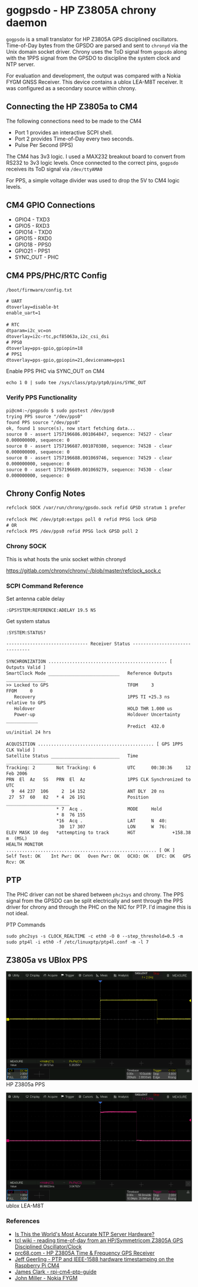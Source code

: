 # gogpsdo - HP Z3805A chrony daemon
`gogpsdo` is a small translator for HP Z3805A GPS disciplined oscillators. Time-of-Day bytes from the GPSDO are parsed and sent to `chronyd` via the Unix domain socket driver. Chrony uses the ToD signal from `gogpsdo` along with the 1PPS signal from the GPSDO to discipline the system clock and NTP server.

For evaluation and development, the output was compared with a Nokia FYGM GNSS Receiver. This device contains a ublox LEA-M8T receiver.  It was configured as a secondary source within chrony.


## Connecting the HP Z3805a to CM4
The following connections need to be made to the CM4
* Port 1 provides an interactive SCPI shell.
* Port 2 provides Time-of-Day every two seconds.
* Pulse Per Second (PPS)

The CM4 has 3v3 logic. I used a MAX232 breakout board to convert from RS232 to 3v3 logic levels. Once connected to the correct pins, `gogpsdo` receives its ToD signal via `/dev/ttyAMA0`

For PPS, a simple voltage divider was used to drop the 5V to CM4 logic levels.


## CM4 GPIO Connections
* GPIO4 - TXD3
* GPIO5 - RXD3
* GPIO14 - TXD0
* GPIO15 - RXD0
* GPIO18 - PPS0
* GPIO21 - PPS1
* SYNC_OUT - PHC


## CM4 PPS/PHC/RTC Config
`/boot/firmware/config.txt`
```
# UART
dtoverlay=disable-bt
enable_uart=1

# RTC
dtparam=i2c_vc=on
dtoverlay=i2c-rtc,pcf85063a,i2c_csi_dsi
# PPS0
dtoverlay=pps-gpio,gpiopin=18
# PPS1
dtoverlay=pps-gpio,gpiopin=21,devicename=pps1
```

Enable PPS PHC via SYNC_OUT on CM4
```
echo 1 0 | sudo tee /sys/class/ptp/ptp0/pins/SYNC_OUT
```

### Verify PPS Functionality
```
pi@cm4:~/gogpsdo $ sudo ppstest /dev/pps0
trying PPS source "/dev/pps0"
found PPS source "/dev/pps0"
ok, found 1 source(s), now start fetching data...
source 0 - assert 1757196686.001064847, sequence: 74527 - clear  0.000000000, sequence: 0
source 0 - assert 1757196687.001070380, sequence: 74528 - clear  0.000000000, sequence: 0
source 0 - assert 1757196688.001069746, sequence: 74529 - clear  0.000000000, sequence: 0
source 0 - assert 1757196689.001069279, sequence: 74530 - clear  0.000000000, sequence: 0
```


## Chrony Config Notes
```
refclock SOCK /var/run/chrony/gpsdo.sock refid GPSD stratum 1 prefer

refclock PHC /dev/ptp0:extpps poll 0 refid PPSG lock GPSD
# OR
refclock PPS /dev/pps0 refid PPSG lock GPSD poll 2
```


### Chrony SOCK
This is what hosts the unix socket within chronyd

https://gitlab.com/chrony/chrony/-/blob/master/refclock_sock.c


### SCPI Command Reference
Set antenna cable delay
```
:GPSYSTEM:REFERENCE:ADELAY 19.5 NS
```

Get system status
```
:SYSTEM:STATUS?
```
```
------------------------------- Receiver Status -------------------------------
 
SYNCHRONIZATION ............................................. [ Outputs Valid ]
SmartClock Mode ___________________________   Reference Outputs _______________
>> Locked to GPS                              TFOM     3             FFOM     0
   Recovery                                   1PPS TI +25.3 ns relative to GPS
   Holdover                                   HOLD THR 1.000 us
   Power-up                                   Holdover Uncertainty ____________
                                              Predict  432.0 us/initial 24 hrs
                                                
ACQUISITION ............................................ [ GPS 1PPS CLK Valid ]
Satellite Status __________________________   Time ____________________________
Tracking: 2        Not Tracking: 6            UTC      00:30:36     12 Feb 2006
PRN  El  Az   SS   PRN  El  Az                1PPS CLK Synchronized to UTC
  9  44 237  106     2  14 152                ANT DLY  20 ns
 27  57  60   82   * 4  26 191                Position ________________________
                   * 7  Acq .                 MODE     Hold
                   * 8  76 155                
                   *16  Acq .                 LAT      N  40:
                    30  17 307                LON      W  76:
ELEV MASK 10 deg   *attempting to track       HGT              +158.38 m  (MSL)
HEALTH MONITOR ......................................................... [ OK ]
Self Test: OK    Int Pwr: OK   Oven Pwr: OK   OCXO: OK   EFC: OK   GPS Rcv: OK 
```


## PTP
The PHC driver can not be shared between `phc2sys` and chrony. The PPS signal from the GPSDO can be split electrically and sent through the PPS driver for chrony and through the PHC on the NIC for PTP. I'd imagine this is not ideal.

PTP Commands
```
sudo phc2sys -s CLOCK_REALTIME -c eth0 -O 0 --step_threshold=0.5 -m
sudo ptp4l -i eth0 -f /etc/linuxptp/ptp4l.conf -m -l 7
```

## Z3805a vs UBlox PPS
![HP Z3805a PPS](media/hp-z3805a-pps.png)
HP Z3805a PPS

![HP Z3805a PPS](media/ublox-lea-m8t-pps.png)
ublox LEA-M8T

### References
* [Is This the World's Most Accurate NTP Server Hardware?](https://www.febo.com/pages/soekris/)
* [tcl wiki - reading time-of-day from an HP/Symmetricom Z3805A GPS Disciplined Oscillator/Clock](https://wiki.tcl-lang.org/page/reading+time-of-day+from+an+HP%2FSymmetricom+Z3805A+GPS+Disciplined+Oscillator%2FClock)
* [prc68.com - HP Z3805A Time & Frequency GPS Receiver](https://prc68.com/I/Z3805A.html)
* [Jeff Geerling - PTP and IEEE-1588 hardware timestamping on the Raspberry Pi CM4](https://www.jeffgeerling.com/blog/2022/ptp-and-ieee-1588-hardware-timestamping-on-raspberry-pi-cm4)
* [James Clark - rpi-cm4-ptp-guide](https://github.com/jclark/rpi-cm4-ptp-guide)
* [John Miller - Nokia FYGM](https://wiki.millerjs.org/nokia_fygm)
